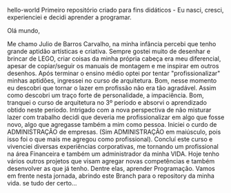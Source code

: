 hello-world
Primeiro repositório criado para fins didáticos - Eu nasci, cresci, experienciei e decidi aprender a programar.

Olá mundo,

Me chamo Julio de Barros Carvalho, na minha infância percebi que tenho grande aptidão artísticas e criativa. Sempre gostei muito de desenhar e brincar de LEGO, criar coisas da minha própria cabeça era meu diferencial, apesar de copiar/seguir os manuais de montagem e me inspirar em outros desenhos. Após terminar o ensino médio optei por tentar "profissionalizar" minhas aptidões, ingressei no curso de arquitetura. Bom, nesse momento eu descobri que tornar o lazer em profissão não era tão agradável. Assim como descobri um traço forte de personalidade, a impaciência. Bom, tranquei o curso de arquitetura no 3º período e absorvi o aprendizado obtido neste período. Intrigado com a nova perspectiva de não misturar lazer com trabalho decidi que deveria me profissionalizar em algo que fosse novo, algo que agregasse também a mim como pessoa. Iniciei o curdo de ADMINISTRAÇÂO de empresas. (Sim ADMINISTRAÇÂO em maiúsculo, pois isso foi o que mais me agregou como profissional). Concluí este curso e vivenciei diversas experiências corporativas, me tornando um profissional na área Financeira e também um administrador da minha VIDA. Hoje tenho vários outros projetos que visam agregar novas competências e também desenvolver as que já tenho. Dentre elas, aprender Programação. Vamos em frente nesta jornada, abrindo este Branch para o repository da minha vida. se tudo der certo...
